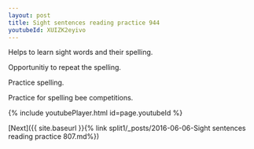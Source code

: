 ```yaml
---
layout: post
title: Sight sentences reading practice 944
youtubeId: XUIZK2eyivo
---
```

 
 
Helps to learn sight words and their spelling.

Opportunitiy to repeat the spelling. 

Practice spelling. 
 
Practice for spelling bee competitions. 
 
{% include youtubePlayer.html id=page.youtubeId %}
 
 

[Next]({{ site.baseurl }}{% link  split1/_posts/2016-06-06-Sight sentences reading practice 807.md%})
 
